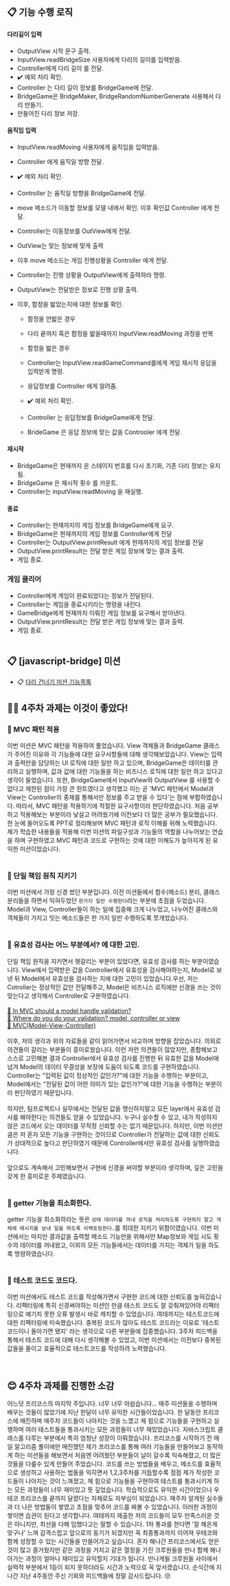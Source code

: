 ## 📋 기능 수행 로직

#### 다리길이 입력

- OutputView 시작 문구 출력.
- InputView.readBridgeSize 사용자에게 다리의 길이를 입력받음.
- Controller에게 다리 길이 를 전달.
- ✔️ 예외 처리 확인.
- Controller 는 다리 길이 정보를 BridgeGame에 전달.
- BridgeGame은 BridgeMaker, BridgeRandomNumberGenerate 사용해서 다리 만들기.
- 만들어진 다리 정보 저장.

#### 움직임 입력

- InputView.readMoving 사용자에게 움직임을 입력받음.
- Controller 에게 움직일 방향 전달.
- ✔️ 예외 처리 확인.
- Controller 는 움직일 방향을 BridgeGame에 전달.
- move 메소드가 이동할 정보를 모델 내에서 확인. 이후 확인값 Controller 에게 전달.
- Controller는 이동정보를 OutView에게 전달.
- OutView는 맞는 정보에 맞게 출력
- 이후 move 메소드는 게임 진행상황을 Controller 에게 전달.
- Controller는 진행 상황을 OutputView에게 출력하라 명령.
- OutputView는 전달받은 정보로 진행 상황 출력.
- 이후, 함정을 밟았는지에 대한 정보를 확인.

  - 함정을 안밟은 경우
  - 다리 끝까지 혹은 함정을 밟을때까지 InputView.readMoving 과정을 반복

  - 함정을 밟은 경우
  - Controller는 InputView.readGameCommand를에게 게임 재시작 응답을 입력받게 명령.
  - 응답정보를 Controller 에게 알려줌.
  - ✔️ 예외 처리 확인.
  - Controller 는 응답정보를 BridgeGame에게 전달.
  - BrideGame 은 응답 정보에 맞는 값을 Controoler 에게 전달.

#### 재시작

- BridgeGame은 현재까지 온 스테이지 번호를 다시 초기화, 기존 다리 정보는 유지됨.
- BridgeGame 은 재시작 횟수 를 카운트.
- Controller는 inputView.readMoving 을 재실행.

#### 종료

- Controller는 현재까지의 게임 정보를 BridgeGame에게 요구.
- BridgeGame은 현재까지의 게임 정보를 Controller에게 전달
- Controller는 OutputView.printResult 에게 현재까지의 게임 정보를 전달
- OutputView.printResult는 전달 받은 게임 정보에 맞는 결과 출력.
- 게임 종료.

### 게임 클리어

- Controller에게 게임이 완료되었다는 정보가 전달된다.
- Controller는 게임을 종료시키라는 명령을 내린다.
- GameBridge에게 현재까지 이뤄진 게임 정보를 요구해서 받아낸다.
- OutputView.printResult는 전달 받은 게임 정보에 맞는 결과 출력.
- 게임 종료. <br>
  <br>

## 📋 [javascript-bridge] 미션

- 📋 [다리 건너기 미션 기능목록](https://github.com/soohyun-dev/javascript-bridge/tree/soohyun-dev/docs)
  <br>

## 💁‍♂️ 4주차 과제는 이것이 좋았다!

### 🔵 MVC 패턴 적용

이번 미션은 MVC 패턴을 적용하여 풀었습니다. View 객체들과 BridgeGame 클래스가 주어진 이유와 각 기능들에 대한 요구사항들에 대해 생각해보았습니다. View는 입력과 출력만을 담당하는 UI 로직에 대한 일만 하고 있으며, BridgeGame은 데이터를 관리하고 실행하며, 값과 값에 대한 기능들을 하는 비즈니스 로직에 대한 일만 하고 있다고 생각이 들었습니다. 또한, BridgeGame에서 InputView와 OutputView 를 사용할 수 없다고 제한된 점이 가장 큰 힌트였다고 생각했고 이는 곧 'MVC 패턴에서 Model과 View는 Controller의 중재를 통해서만 정보를 주고 받을 수 있다'는 점에 부합하였습니다. 따라서, MVC 패턴을 적용하기에 적절한 요구사항이라 판단하였습니다. 처음 공부하고 적용해보는 부분이라 낯설고 어려웠기에 이전보다 더 많은 공부가 필요했습니다. 한 눈에 들어오도록 PPT로 정리해보며 MVC 패턴과 로직 이해를 위해 노력했습니다. 제가 학습한 내용들을 적용해 이번 미션의 파일구성과 기능들의 역할을 나누어보는 연습을 하며 구현하였고 MVC 패턴과 코드로 구현하는 것에 대한 이해도가 높아지게 된 유익한 미션이었습니다. <br>
<br>

### 🔵 단일 책임 원칙 지키기

이번 미션에서 가장 신경 썼던 부분입니다. 이전 미션들에서 함수(메소드) 분리, 클래스 분리들을 하면서 익혀두었던 `한가지 일만 수행한다`라는 부분에 초점을 두었습니다. Model과 View, Controller들이 하는 일에 집중해 크게 나누었고, 나누어진 클래스와 객체들이 가지고 잇는 메소드들은 한 가지 일만 수행하도록 쪼개었습니다. <br>
<br>

### 🔵 유효성 검사는 어느 부분에서? 에 대한 고민.

단일 책임 원칙을 지키면서 헷갈리는 부분이 있었다면, 유효성 검사를 하는 부분이였습니다. View에서 입력받은 값을 Controller에서 유효성을 검사해야하는지, Model로 보낸 뒤 Model에서 유효성을 검사하는 지에 대한 고민이 있었습니다.우선, 저는 Cotroller는 정상적인 값만 전달해주고, Model은 비즈니스 로직에만 신경을 쓰는 것이 맞는다고 생각해서 Controller로 구분하였습니다. <br><br>
[📌 In MVC should a model handle validation?](https://softwareengineering.stackexchange.com/questions/97880/in-mvc-should-a-model-handle-validation)<br>
[📌 Where do you do your validation? model, controller or view](https://stackoverflow.com/questions/134388/where-do-you-do-your-validation-model-controller-or-view)<br>
[📌 MVC(Model-View-Controller)](https://medium.com/@jinhyuk.b/mvc-f31786d80171)<br>
<br>
이후, 저의 생각과 위의 자료들을 같이 읽어가면서 비교하며 방향을 잡았습니다. 의외로 의견들이 갈리는 부분들이 흥미로웠습니다. 이런 저런 의견들이 많았지만, 종합해보고 스스로 고민해본 결과 Controller에서 유효성 검사를 진행한 뒤 유효한 값을 Model에 넘겨 Model의 데이터 무결성을 보장에 도움이 되도록 코드를 구현하였습니다. Controller는 "입력된 값이 정상적인 값인가?"에 대한 기능을 수행하는 부분이고, Model에서는 "전달된 값이 어떤 의미가 있는 값인가?"에 대한 기능을 수행하는 부분이라 판단하였기 때문입니다. <br>
<br>
하지만, 팀프로젝트나 실무에서는 전달된 값을 맹신하지말고 모든 layer에서 유효성 검사를 해야한다는 의견들도 얻을 수 있었습니다. 누구나 실수할 수 있고, 내가 작성하지 않은 코드에서 오는 데이터를 무작정 신뢰할 수는 없기 때문입니다. 하지만, 이번 미션만큼은 저 혼자 모든 기능을 구현하는 것이므로 Controller가 전달하는 값에 대한 신뢰도가 상대적으로 높다고 판단하였기 때문에 Controller에서만 유효성 검사를 실행하였습니다. <br>
<br>
앞으로도 계속해서 고민해보면서 구현에 신경을 써야할 부분이라 생각하며, 깊은 고민을 갖게 한 흥미로운 주제였습니다. <br>
<br>

### 🔵 getter 기능을 최소화한다.

getter 기능을 최소화하라는 뜻은 `상태 데이터를 꺼내 로직을 처리하도록 구현하지 말고 객체에 메시지를 보내 일을 하도록 리팩토링한다.`를 최대한 지키기 위함이였습니다. 이번 미션에서는 마지만 결과값을 출력할 메소드 기능만을 위해서만 Map정보와 게임 시도 횟수의 데이터를 꺼내왔고, 이외의 모든 기능들에서는 데이터를 가지는 객체가 일을 하도록 명령하였습니다.<br>
<br>

### 🔵 테스트 코드도 코드다.

이번 미션에서도 테스트 코드를 작성해가면서 구현한 코드에 대한 신뢰도를 높혀갔습니다. 리팩터링에 특히 신경써야하는 미션인 만큼 테스트 코드도 잘 갖춰져있어야 리팩터링으로 예기치 못한 오류 발생시 바로 캐치할 수 있었습니다. 여태까지는 테스트코드에 대한 리팩터링에 미숙했습니다. 중복된 코드가 많아도 테스트 코드라는 이유로 '테스트 코드이니 돌아가면 됐지' 라는 생각으로 다른 부분들에 집중했습니다. 3주차 피드백을 통해서 테스트 코드에 대해 다시 생각해볼 수 있었고, 이번 미션에서는 이전보다 중복된 값들을 줄이고 효율적으로 테스트코드를 작성하려 노력했습니다.<br>

<br>

## 😊 4주차 과제를 진행한 소감

어느덧 프리코스의 마지막 주입니다. 너무 너무 아쉽습니다... 매주 미션들을 수행하며 배우는 것들이 많았기에 지난 한달이 너무 유익한 시간들이었습니다. 한 달동안 프리코스에 매진하며 매주차 코드들이 나아지는 것을 느꼈고 제 힘으로 기능들을 구현하고 실행하며 여러 테스트들을 통과시키는 모든 과정들이 너무 재밌었습니다. 자바스크립트 클래스를 다루는 부분에서 특히 엄청난 성장이 이뤄졌습니다. 프리코스를 시작하기 전 매일 알고리즘 풀이에만 매진했던 제가 프리코스를 통해 여러 기능들을 만들어보고 동작하게 하는 미션들을 해보면서 처음엔 어려웠던 부분들이 날이 갈수록 익숙해졌고, 더 많은 것들을 다룰수 있게 만들어 주었습니다. 코드를 쓰는 방법들을 배우고, 메소드를 효율적으로 생성하고 사용하는 법들을 익히면서 1,2,3주차를 거듭할수록 점점 제가 작성한 코드들이 나아지는 것이 느껴졌고, 제 힘으로 기능들을 구현하여 테스트를 통과시키게 하는 모든 과정들이 너무 재미있고 뜻 깊었습니다. 학습적으로도 유익한 시간이었으나 우테코 프리코스를 끝까지 달렸다는 자체로도 자부심이 되었습니다. 매주차 알게된 실수들과 더 나은 방법들이 쌓였고 초점을 맞추어 코드를 짜볼 수 있었습니다. 이러한 과정이 쌓이면 습관이 된다고 생각합니다. 여태까지 제출한 저의 코드들이 모두 만족스러운 것은 아니지만, 최선을 다해 임했다고는 말할 수 있습니다. 1차 통과를 한다면 '잘 해온게 맞구나' 느껴 감격스럽고 앞으로의 동기가 되겠지만 꼭 최종통과까지 이어져 우테코와 함께 성장할 수 있는 시간들을 만들어가고 싶습니다. 혼자 해나간 프리코스에서도 얻은 것이 많고 즐거웠지만 같은 과정을 거치고 같은 열정을 가진 크루원들을 만나 함께 해나아가는 과정이 얼마나 재미있고 유익할지 기대가 됩니다. 만나게될 크루원들 사이에서 실력적 부분에서 1등이 되지 못하더라도 시간과 노력으로 꼭 앞서겠습니다. 순식간에 지나간 지난 4주동안 주신 기회와 피드백들에 정말 감사드립니다. 😚 <br>
<br><br>

